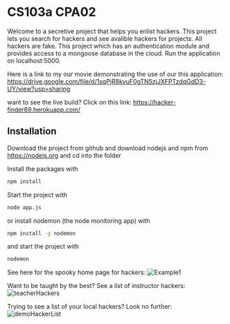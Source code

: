 # CS103a CPA02
Welcome to a secretive project that helps you enlist hackers. This project lets you search for hackers and see avalible hackers for projects. All hackers are fake. 
This project which has an authentication module 
and provides access to a mongoose database in the cloud. Run the application on localhost:5000. 

Here is a link to my our movie demonstrating the use of our this application: https://drive.google.com/file/d/1sqPjR8kyuF0gTN5zjJXFPTzdqGdD3-UY/view?usp=sharing

want to see the live build? Click on this link: https://hacker-finder69.herokuapp.com/

## Installation
Download the project from github and download nodejs and npm from https://nodejs.org
and cd into the folder

Install the packages with
``` bash
npm install
```
Start the project with
``` bash
node app.js
```
or install nodemon (the node monitoring app) with
``` bash
npm install -g nodemon
```
and start the project with
``` bash
nodemon
```

See here for the spooky home page for hackers:
![Example1](https://user-images.githubusercontent.com/31777333/167134502-278c6387-e8ec-44b3-a6d1-5027b6bc08bd.PNG)

Want to be taught by the best? See a list of instructor hackers: 
![teacherHackers](https://user-images.githubusercontent.com/31777333/167332913-1ce5c667-c5ec-4178-aab7-b87aa38411b2.PNG)

Trying to see a list of your local hackers? Look no further:
![demoHackerList](https://user-images.githubusercontent.com/31777333/167332933-9acfb6e0-61b0-4649-94fb-b4ce393742de.PNG)


